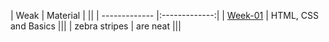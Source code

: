 | Weak        | Material       |  ||
| ------------- |:-------------:|
| [Week-01](https://github.com/green-fox-academy/szabosebastian/tree/master/week-01)    |  HTML, CSS and Basics     |||
| zebra stripes | are neat      |||
